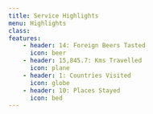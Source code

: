 ```yaml
---
title: Service Highlights
menu: Highlights
class:
features:
	- header: 14: Foreign Beers Tasted
	  icon: beer
	- header: 15,845.7: Kms Travelled
	  icon: plane
	- header: 1: Countries Visited
	  icon: globe
	- header: 10: Places Stayed
	  icon: bed
---
```

